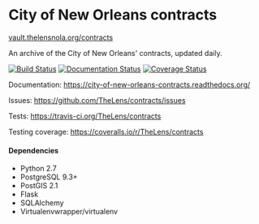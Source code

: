 # City of New Orleans contracts

[vault.thelensnola.org/contracts](http://vault.thelensnola.org/contracts)

An archive of the City of New Orleans' contracts, updated daily. 

[![Build Status](https://travis-ci.org/TheLens/contracts.svg?branch=master)](https://travis-ci.org/TheLens/contracts) [![Documentation Status](https://readthedocs.org/projects/city-of-new-orleans-contracts/badge/?version=latest)](https://readthedocs.org/projects/city-of-new-orleans-contracts/?badge=latest) [![Coverage Status](https://coveralls.io/repos/TheLens/contracts/badge.svg)](https://coveralls.io/r/TheLens/contracts)

Documentation: https://city-of-new-orleans-contracts.readthedocs.org/

Issues: https://github.com/TheLens/contracts/issues

Tests: https://travis-ci.org/TheLens/contracts

Testing coverage: https://coveralls.io/r/TheLens/contracts

#### Dependencies

* Python 2.7
* PostgreSQL 9.3+
* PostGIS 2.1
* Flask
* SQLAlchemy
* Virtualenvwrapper/virtualenv
